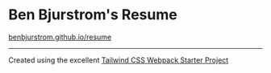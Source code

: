 # Ben Bjurstrom's Resume

[benbjurstrom.github.io/resume](https://benbjurstrom.github.io/resume/)

---

Created using the excellent [Tailwind CSS Webpack Starter Project](https://github.com/tailwindcss/webpack-starter)
